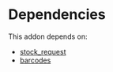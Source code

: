 # Dependencies

This addon depends on:

- [stock_request](https://github.com/bringout/oca-technical)
- [barcodes](https://github.com/bringout/oca-ocb-technical)
